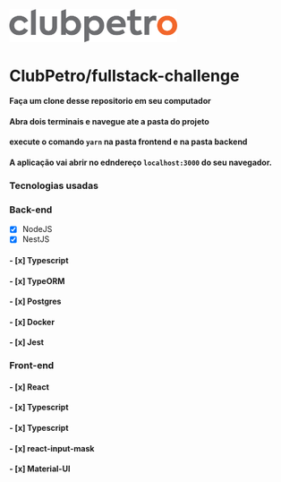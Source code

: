 <img src="logo-clubpetro.png" alt="Clubpetro" width="300">

# ClubPetro/fullstack-challenge


#### Faça um clone desse repositorio em seu computador

#### Abra dois terminais e navegue ate a pasta do projeto 

#### execute o comando `yarn` na pasta frontend e na pasta backend

#### A aplicação vai abrir no edndereço ```localhost:3000``` do seu navegador.


### Tecnologias usadas

### Back-end
 - [x] NodeJS</li>
 - [x] NestJS</li>
#### - [x] Typescript</li>
#### - [x] TypeORM</li>
#### - [x] Postgres</li>
#### - [x] Docker</li>
#### - [x] Jest</li>

### Front-end
#### - [x] React</li>
#### - [x] Typescript
#### - [x] Typescript
#### - [x] react-input-mask
#### - [x] Material-UI
